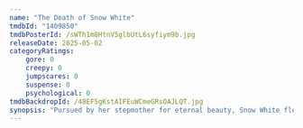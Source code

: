 ```yaml
---
name: "The Death of Snow White"
tmdbId: "1409850"
tmdbPosterId: /sWTh1m8HtnV5glbUtL6syfiym9b.jpg
releaseDate: 2025-05-02
categoryRatings:
    gore: 0
    creepy: 0
    jumpscares: 0
    suspense: 0
    psychological: 0
tmdbBackdropId: /48EF5gKstAIFEuWCmeGRsOAJLQT.jpg
synopsis: "Pursued by her stepmother for eternal beauty, Snow White flees into a terrifying forest and aligns with seven bloodthirsty dwarves - cold-blooded assassins with a knack for brutal killings. Her spirit is tested in this grim fairy tale."
---
```

